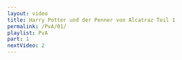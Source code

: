 ```yaml
---
layout: video
title: Harry Potter und der Penner von Alcatraz Teil 1
permalink: /PvA/01/
playlist: PvA
part: 1
nextVideo: 2
---
```


